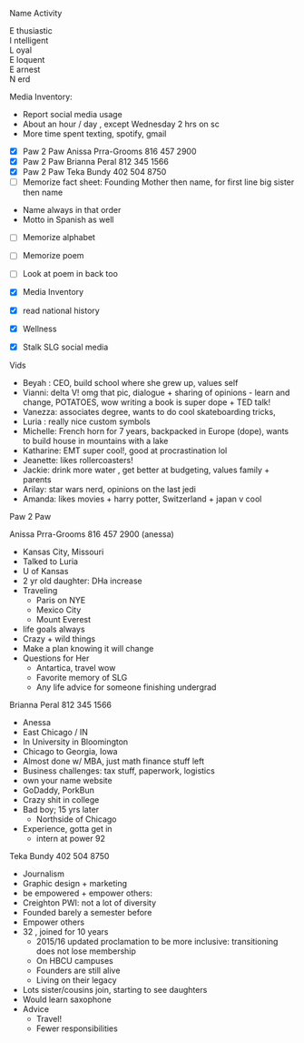 Name Activity

E thusiastic  
I ntelligent  
L oyal  
E loquent  
E arnest  
N erd

  

Media Inventory:

- Report social media usage
- About an hour / day , except Wednesday 2 hrs on sc
- More time spent texting, spotify, gmail

  

- [x] Paw 2 Paw Anissa Prra-Grooms 816 457 2900
- [x] Paw 2 Paw Brianna Peral 812 345 1566
- [x] Paw 2 Paw Teka Bundy 402 504 8750
- [ ] Memorize fact sheet: Founding Mother then name, for first line big sister then name

- Name always in that order
- Motto in Spanish as well

- [ ] Memorize alphabet
- [ ] Memorize poem
- [ ] Look at poem in back too
- [x] Media Inventory
- [x] read national history
- [x] Wellness
- [x] Stalk SLG social media  
    

Vids

- Beyah : CEO, build school where she grew up, values self
- Vianni: delta V! omg that pic, dialogue + sharing of opinions - learn and change, POTATOES, wow writing a book is super dope + TED talk!
- Vanezza: associates degree, wants to do cool skateboarding tricks,
- Luria : really nice custom symbols
- Michelle: French horn for 7 years, backpacked in Europe (dope), wants to build house in mountains with a lake
- Katharine: EMT super cool!, good at procrastination lol
- Jeanette: likes rollercoasters!
- Jackie: drink more water , get better at budgeting, values family + parents
- Arilay: star wars nerd, opinions on the last jedi
- Amanda: likes movies + harry potter, Switzerland + japan v cool

  

Paw 2 Paw

Anissa Prra-Grooms 816 457 2900 (anessa)

- Kansas City, Missouri
- Talked to Luria
- U of Kansas
- 2 yr old daughter: DHa increase
- Traveling
    - Paris on NYE
    - Mexico City
    - Mount Everest
- life goals always
- Crazy + wild things
- Make a plan knowing it will change
- Questions for Her
    - Antartica, travel wow
    - Favorite memory of SLG
    - Any life advice for someone finishing undergrad

Brianna Peral 812 345 1566

- Anessa
- East Chicago / IN
- In University in Bloomington
- Chicago to Georgia, Iowa
- Almost done w/ MBA, just math finance stuff left
- Business challenges: tax stuff, paperwork, logistics
- own your name website
- GoDaddy, PorkBun
- Crazy shit in college
- Bad boy; 15 yrs later
    - Northside of Chicago
- Experience, gotta get in
    - intern at power 92
    

Teka Bundy 402 504 8750

- Journalism
- Graphic design + marketing
- be empowered + empower others:
- Creighton PWI: not a lot of diversity
- Founded barely a semester before
- Empower others
- 32 , joined for 10 years
    - 2015/16 updated proclamation to be more inclusive: transitioning does not lose membership
    - On HBCU campuses
    - Founders are still alive
    - Living on their legacy
- Lots sister/cousins join, starting to see daughters
- Would learn saxophone
- Advice
    - Travel!
    - Fewer responsibilities